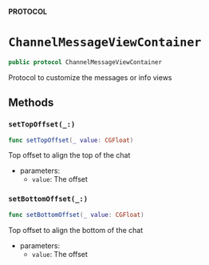 **PROTOCOL**

# `ChannelMessageViewContainer`

```swift
public protocol ChannelMessageViewContainer
```

Protocol to customize the messages or info views

## Methods
### `setTopOffset(_:)`

```swift
func setTopOffset(_ value: CGFloat)
```

Top offset to align the top of the chat

- parameters:
  - `value`: The offset

### `setBottomOffset(_:)`

```swift
func setBottomOffset(_ value: CGFloat)
```

Top offset to align the bottom of the chat

- parameters:
  - `value`: The offset
